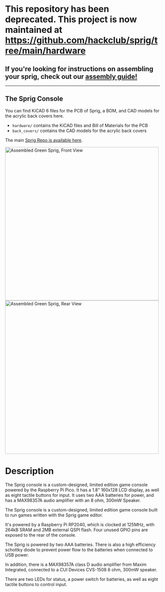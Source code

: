 # This repository has been deprecated. This project is now maintained at https://github.com/hackclub/sprig/tree/main/hardware
## If you're looking for instructions on assembling your sprig, check out our [assembly guide!](https://github.com/hackclub/sprig/blob/main/docs/ASSEMBLY.md)

---


## The Sprig Console

You can find KiCAD 6 files for the PCB of Sprig, a BOM, and CAD models for the acrylic back covers here.

- `hardware/` contains the KiCAD files and Bill of Materials for the PCB
- `back_covers/` contains the CAD models for the acrylic back covers

The main [Sprig Repo is available here](https://www.github.com/hackclub/sprig).

<img width="500" alt="Assembled Green Sprig, Front View" src="https://cloud-8at89q6ay-hack-club-bot.vercel.app/1sprig_green_front_assembled.jpg">

<img width="500" alt="Assembled Green Sprig, Rear View" src="https://cloud-8at89q6ay-hack-club-bot.vercel.app/0sprig_green_back_assembled.jpg">

# Description

The Sprig console is a custom-designed, limited edition game console powered by the Raspberry Pi Pico. It has a 1.8" 160x128 LCD display, as well as eight tactile buttons for input. It uses two AAA batteries for power, and has a MAX98357A audio amplifier with an 8 ohm, 300mW Speaker.

The Sprig console is a custom-designed, limited edition game console built to run games written with the Sprig game editor.

It's powered by a Raspberry Pi RP2040, which is clocked at 125MHz, with 264kB SRAM and 2MB external QSPI flash. Four unused GPIO pins are exposed to the rear of the console.

The Sprig is powered by two AAA batteries. There is also a high efficiency schottky diode to prevent power flow to the batteries when connected to USB power.

In addition, there is a MAX98357A class D audio amplifier from Maxim Integrated, connected to a CUI Devices CVS-1508 8 ohm, 300mW speaker.

There are two LEDs for status, a power switch for batteries, as well as eight tactile buttons to control input.
